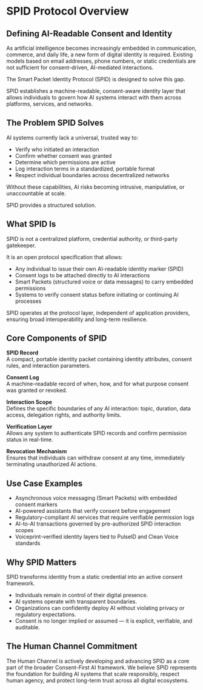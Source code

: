 # SPID Protocol Overview

## Defining AI-Readable Consent and Identity

As artificial intelligence becomes increasingly embedded in communication, commerce, and daily life, a new form of digital identity is required. Existing models based on email addresses, phone numbers, or static credentials are not sufficient for consent-driven, AI-mediated interactions.

The Smart Packet Identity Protocol (SPID) is designed to solve this gap.

SPID establishes a machine-readable, consent-aware identity layer that allows individuals to govern how AI systems interact with them across platforms, services, and networks.

## The Problem SPID Solves

AI systems currently lack a universal, trusted way to:

- Verify who initiated an interaction
- Confirm whether consent was granted
- Determine which permissions are active
- Log interaction terms in a standardized, portable format
- Respect individual boundaries across decentralized networks

Without these capabilities, AI risks becoming intrusive, manipulative, or unaccountable at scale.

SPID provides a structured solution.

## What SPID Is

SPID is not a centralized platform, credential authority, or third-party gatekeeper.

It is an open protocol specification that allows:

- Any individual to issue their own AI-readable identity marker (SPID)
- Consent logs to be attached directly to AI interactions
- Smart Packets (structured voice or data messages) to carry embedded permissions
- Systems to verify consent status before initiating or continuing AI processes

SPID operates at the protocol layer, independent of application providers, ensuring broad interoperability and long-term resilience.

## Core Components of SPID

**SPID Record**  
A compact, portable identity packet containing identity attributes, consent rules, and interaction parameters.

**Consent Log**  
A machine-readable record of when, how, and for what purpose consent was granted or revoked.

**Interaction Scope**  
Defines the specific boundaries of any AI interaction: topic, duration, data access, delegation rights, and authority limits.

**Verification Layer**  
Allows any system to authenticate SPID records and confirm permission status in real-time.

**Revocation Mechanism**  
Ensures that individuals can withdraw consent at any time, immediately terminating unauthorized AI actions.

## Use Case Examples

- Asynchronous voice messaging (Smart Packets) with embedded consent markers
- AI-powered assistants that verify consent before engagement
- Regulatory-compliant AI services that require verifiable permission logs
- AI-to-AI transactions governed by pre-authorized SPID interaction scopes
- Voiceprint-verified identity layers tied to PulseID and Clean Voice standards

## Why SPID Matters

SPID transforms identity from a static credential into an active consent framework.

- Individuals remain in control of their digital presence.
- AI systems operate with transparent boundaries.
- Organizations can confidently deploy AI without violating privacy or regulatory expectations.
- Consent is no longer implied or assumed — it is explicit, verifiable, and auditable.

## The Human Channel Commitment

The Human Channel is actively developing and advancing SPID as a core part of the broader Consent-First AI framework. We believe SPID represents the foundation for building AI systems that scale responsibly, respect human agency, and protect long-term trust across all digital ecosystems.

